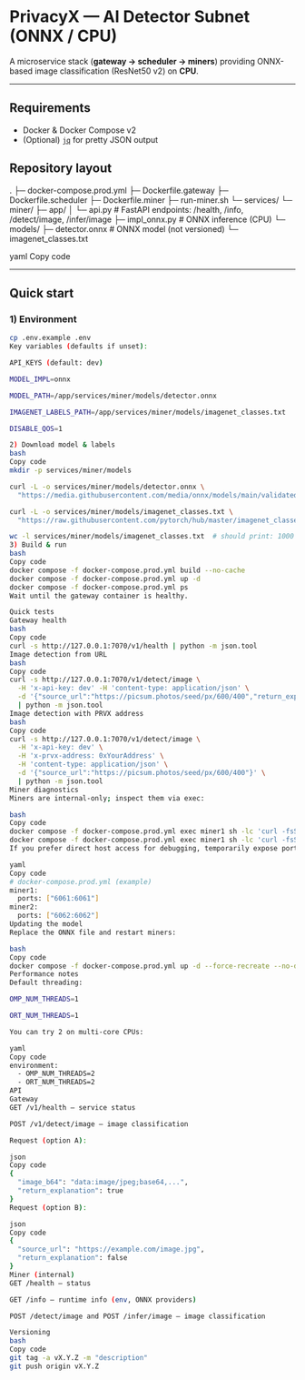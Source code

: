 # PrivacyX — AI Detector Subnet (ONNX / CPU)

A microservice stack (**gateway → scheduler → miners**) providing ONNX-based image
classification (ResNet50 v2) on **CPU**.

---

## Requirements
- Docker & Docker Compose v2  
- (Optional) [`jq`](https://stedolan.github.io/jq/) for pretty JSON output

## Repository layout
.
├─ docker-compose.prod.yml
├─ Dockerfile.gateway
├─ Dockerfile.scheduler
├─ Dockerfile.miner
├─ run-miner.sh
└─ services/
└─ miner/
├─ app/
│ └─ api.py # FastAPI endpoints: /health, /info, /detect/image, /infer/image
├─ impl_onnx.py # ONNX inference (CPU)
└─ models/
├─ detector.onnx # ONNX model (not versioned)
└─ imagenet_classes.txt

yaml
Copy code

---

## Quick start

### 1) Environment
```bash
cp .env.example .env
Key variables (defaults if unset):

API_KEYS (default: dev)

MODEL_IMPL=onnx

MODEL_PATH=/app/services/miner/models/detector.onnx

IMAGENET_LABELS_PATH=/app/services/miner/models/imagenet_classes.txt

DISABLE_QOS=1

2) Download model & labels
bash
Copy code
mkdir -p services/miner/models

curl -L -o services/miner/models/detector.onnx \
  "https://media.githubusercontent.com/media/onnx/models/main/validated/vision/classification/resnet/model/resnet50-v2-7.onnx"

curl -L -o services/miner/models/imagenet_classes.txt \
  "https://raw.githubusercontent.com/pytorch/hub/master/imagenet_classes.txt"

wc -l services/miner/models/imagenet_classes.txt  # should print: 1000
3) Build & run
bash
Copy code
docker compose -f docker-compose.prod.yml build --no-cache
docker compose -f docker-compose.prod.yml up -d
docker compose -f docker-compose.prod.yml ps
Wait until the gateway container is healthy.

Quick tests
Gateway health
bash
Copy code
curl -s http://127.0.0.1:7070/v1/health | python -m json.tool
Image detection from URL
bash
Copy code
curl -s http://127.0.0.1:7070/v1/detect/image \
  -H 'x-api-key: dev' -H 'content-type: application/json' \
  -d '{"source_url":"https://picsum.photos/seed/px/600/400","return_explanation":true}' \
  | python -m json.tool
Image detection with PRVX address
bash
Copy code
curl -s http://127.0.0.1:7070/v1/detect/image \
  -H 'x-api-key: dev' \
  -H 'x-prvx-address: 0xYourAddress' \
  -H 'content-type: application/json' \
  -d '{"source_url":"https://picsum.photos/seed/px/600/400"}' \
  | python -m json.tool
Miner diagnostics
Miners are internal-only; inspect them via exec:

bash
Copy code
docker compose -f docker-compose.prod.yml exec miner1 sh -lc 'curl -fsS http://localhost:6061/health'
docker compose -f docker-compose.prod.yml exec miner1 sh -lc 'curl -fsS http://localhost:6061/info'
If you prefer direct host access for debugging, temporarily expose ports:

yaml
Copy code
# docker-compose.prod.yml (example)
miner1:
  ports: ["6061:6061"]
miner2:
  ports: ["6062:6062"]
Updating the model
Replace the ONNX file and restart miners:

bash
Copy code
docker compose -f docker-compose.prod.yml up -d --force-recreate --no-deps miner1 miner2
Performance notes
Default threading:

OMP_NUM_THREADS=1

ORT_NUM_THREADS=1

You can try 2 on multi-core CPUs:

yaml
Copy code
environment:
  - OMP_NUM_THREADS=2
  - ORT_NUM_THREADS=2
API
Gateway
GET /v1/health – service status

POST /v1/detect/image – image classification

Request (option A):

json
Copy code
{
  "image_b64": "data:image/jpeg;base64,...",
  "return_explanation": true
}
Request (option B):

json
Copy code
{
  "source_url": "https://example.com/image.jpg",
  "return_explanation": false
}
Miner (internal)
GET /health – status

GET /info – runtime info (env, ONNX providers)

POST /detect/image and POST /infer/image – image classification

Versioning
bash
Copy code
git tag -a vX.Y.Z -m "description"
git push origin vX.Y.Z
